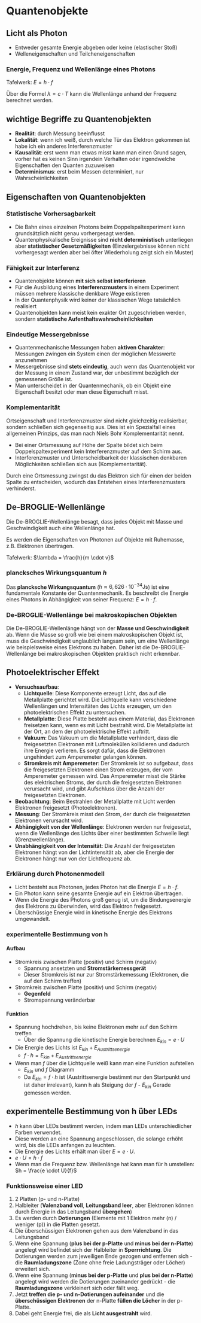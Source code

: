 # Quantenobjekte

## Licht als Photon

- Entweder gesamte Energie abgeben oder keine (elastischer Stoß)
- Welleneigenschaften und Teilcheneigenschaften

### Energie, Frequenz und Wellenlänge eines Photons

Tafelwerk: $E = h \cdot f$

Über die Formel $\lambda = c \cdot T$ kann die Wellenlänge anhand der Frequenz berechnet werden.

## wichtige Begriffe zu Quantenobjekten

- **Realität**: durch Messung beeinflusst
- **Lokalität**: wenn ich weiß, durch welche Tür das Elektron gekommen ist habe ich ein anderes Interferenzmuster
- **Kausalität**: erst wenn man etwas misst kann man einen Grund sagen, vorher hat es keinen Sinn irgendein Verhalten oder irgendwelche Eigenschaften den Quanten zuzuweisen
- **Determinismus**: erst beim Messen determiniert, nur Wahrscheinlichkeiten

## Eigenschaften von Quantenobjekten

### Statistische Vorhersagbarkeit

- Die Bahn eines einzelnen Photons beim Doppelspaltexperiment kann grundsätzlich nicht genau vorhergesagt werden.
- Quantenphysikalische Ereignisse sind **nicht deterministisch** unterliegen aber **statistischer Gesetzmäßigkeiten** (Einzelergebnisse können nicht vorhergesagt werden aber bei öfter Wiederholung zeigt sich ein Muster)

### Fähigkeit zur Interferenz

- Quantenobjekte können **mit sich selbst interferieren**
- Für die Ausbildung eines **Interferenzmusters** in einem Experiment müssen mehrere klassische denkbare Wege existieren
- In der Quantenphysik wird keiner der klassischen Wege tatsächlich realisiert
- Quantenobjekten kann meist kein exakter Ort zugeschrieben werden, sondern **statistische Aufenthaltswahrscheinlichkeiten**

### Eindeutige Messergebnisse

- Quantenmechanische Messungen haben **aktiven Charakter**: Messungen zwingen ein System einen der möglichen Messwerte anzunehmen
- Messergebnisse sind **stets eindeutig**, auch wenn das Quantenobjekt vor der Messung in einem Zustand war, der unbestimmt bezüglich der gemessenen Größe ist.
- Man unterscheidet in der Quantenmechanik, ob ein Objekt eine Eigenschaft besitzt oder man diese Eigenschaft misst.

### Komplementarität

Ortseigenschaft und Interferenzmuster sind nicht gleichzeitig realisierbar, sondern schließen sich gegenseitig aus. Dies ist ein Spezialfall eines allgemeinen Prinzips, das man nach Niels Bohr Komplementarität nennt.

- Bei einer Ortsmessung auf Höhe der Spalte bildet sich beim Doppelspaltexperiment kein Interferenzmuster auf dem Schirm aus.
- Interferenzmuster und Unterscheidbarkeit der klassischen denkbaren Möglichkeiten schließen sich aus (Komplementarität).

Durch eine Ortsmessung zwingst du das Elektron sich für einen der beiden Spalte zu entscheiden, wodurch das Entstehen eines Interferenzmusters verhinderst.

## De-BROGLIE-Wellenlänge

Die De-BROGLIE-Wellenlänge besagt, dass jedes Objekt mit Masse und Geschwindigkeit auch eine Wellenlänge hat.

Es werden die Eigenschaften von Photonen auf Objekte mit Ruhemasse, z.B. Elektronen übertragen.

Tafelwerk: $\lambda = \frac{h}{m \cdot v}$

### plancksches Wirkungsquantum $h$

Das **plancksche Wirkungsquantum** ($h \approx 6{,}626 \cdot 10^{-34} \text{Js}$) ist eine fundamentale Konstante der Quantenmechanik. Es beschreibt die Energie eines Photons in Abhängigkeit von seiner Frequenz: $E = h \cdot f$.

### De-BROGLIE-Wellenlänge bei makroskopischen Objekten

Die De-BROGLIE-Wellenlänge hängt von der **Masse und Geschwindigkeit** ab. Wenn die Masse so groß wie bei einem makroskopischen Objekt ist, muss die Geschwindigkeit unglaublich langsam sein, um eine Wellenlänge wie beispielsweise eines Elektrons zu haben. Daher ist die De-BROGLIE-Wellenlänge bei makroskopischen Objekten praktisch nicht erkennbar.

## Photoelektrischer Effekt

- **Versuchsaufbau**:
  - **Lichtquelle**: Diese Komponente erzeugt Licht, das auf die Metallplatte gerichtet wird. Die Lichtquelle kann verschiedene Wellenlängen und Intensitäten des Lichts erzeugen, um den photoelektrischen Effekt zu untersuchen.
  - **Metallplatte**: Diese Platte besteht aus einem Material, das Elektronen freisetzen kann, wenn es mit Licht bestrahlt wird. Die Metallplatte ist der Ort, an dem der photoelektrische Effekt auftritt.
  - **Vakuum**: Das Vakuum um die Metallplatte verhindert, dass die freigesetzten Elektronen mit Luftmolekülen kollidieren und dadurch ihre Energie verlieren. Es sorgt dafür, dass die Elektronen ungehindert zum Amperemeter gelangen können.
  - **Stromkreis mit Amperemeter**: Der Stromkreis ist so aufgebaut, dass die freigesetzten Elektronen einen Strom erzeugen, der vom Amperemeter gemessen wird. Das Amperemeter misst die Stärke des elektrischen Stroms, der durch die freigesetzten Elektronen verursacht wird, und gibt Aufschluss über die Anzahl der freigesetzten Elektronen.
- **Beobachtung**: Beim Bestrahlen der Metallplatte mit Licht werden Elektronen freigesetzt (Photoelektronen).
- **Messung**: Der Stromkreis misst den Strom, der durch die freigesetzten Elektronen verursacht wird.
- **Abhängigkeit von der Wellenlänge**: Elektronen werden nur freigesetzt, wenn die Wellenlänge des Lichts über einer bestimmten Schwelle liegt (Grenzwellenlänge).
- **Unabhängigkeit von der Intensität**: Die Anzahl der freigesetzten Elektronen hängt von der Lichtintensität ab, aber die Energie der Elektronen hängt nur von der Lichtfrequenz ab.

### Erklärung durch Photonenmodell

- Licht besteht aus Photonen, jedes Photon hat die Energie $E = h \cdot f$.
- Ein Photon kann seine gesamte Energie auf ein Elektron übertragen.
- Wenn die Energie des Photons groß genug ist, um die Bindungsenergie des Elektrons zu überwinden, wird das Elektron freigesetzt.
- Überschüssige Energie wird in kinetische Energie des Elektrons umgewandelt.

### experimentelle Bestimmung von h

#### Aufbau

- Stromkreis zwischen Platte (positiv) und Schirm (negativ)
  - Spannung ansetzten und **Stromstärkemessgerät**
  - Dieser Stromkreis ist nur zur Stromstärkemessung (Elektronen, die auf den Schirm treffen)
- Stromkreis zwischen Platte (positiv) und Schirm (negativ)
  - **Gegenfeld**
  - Stromspannung veränderbar

#### Funktion

- Spannung hochdrehen, bis keine Elektronen mehr auf den Schirm treffen
  - Über die Spannung die kinetische Energie berechnen $E_{kin} = e \cdot U$
- Die Energie des Lichts ist $E_{kin} + E_{Austrittsenergie}$
  - $f \cdot h = E_{kin} + E_{Austrittsenergie}$
- Wenn man $f$ über die Lichtquelle weiß kann man eine Funktion aufstellen
  - $E_{kin}$ und $f$ Diagramm
  - Da $E_{kin} = f \cdot h$ ist (Austrittsenergie bestimmt nur den Startpunkt und ist daher irrelevant), kann h als Steigung der $f$ - $E_{kin}$ Gerade gemessen werden.

## experimentelle Bestimmung von h über LEDs

- $h$ kann über LEDs bestimmt werden, indem man LEDs unterschiedlicher Farben verwendet.
- Diese werden an eine Spannung angeschlossen, die solange erhöht wird, bis die LEDs anfangen zu leuchten.
- Die Energie des Lichts erhält man über $E = e \cdot U$.
- $e \cdot U = h \cdot f$
- Wenn man die Frequenz bzw. Wellenlänge hat kann man für h umstellen: $h = \frac{e \cdot U}{f}$

### Funktionsweise einer LED

1. 2 Platten (p- und n-Platte)
2. Halbleiter (**Valenzband voll**, **Leitungsband leer**, aber Elektronen können durch Energie in das Leitungsband **übergehen**)
3. Es werden durch **Dotierungen** (Elemente mit 1 Elektron mehr (n) / weniger (p)) in die Platten gesetzt.
4. Die überschüssigen Elektronen gehen aus dem Valenzband in das Leitungsband
5. Wenn eine Spannung (**plus bei der p-Platte** und **minus bei der n-Platte**) angelegt wird befindet sich der Halbleiter in **Sperrrichtung**. Die Dotierungen werden zum jeweiligen Ende gezogen und entfernen sich - die **Raumladungszone** (Zone ohne freie Ladungsträger oder Löcher) erweitert sich.
6. Wenn eine Spannung (**minus bei der p-Platte** und **plus bei der n-Platte**) angelegt wird werden die Dotierungen zueinander gedrückt - die **Raumladungszone** verkleinert sich oder fällt weg.
7. Jetzt **treffen die p- und n-Dotierungen aufeinander** und die **überschüssigen Elektronen** der n-Platte **füllen die Löcher** in der p-Platte.
8. Dabei geht Energie frei, die als **Licht ausgestrahlt** wird.
